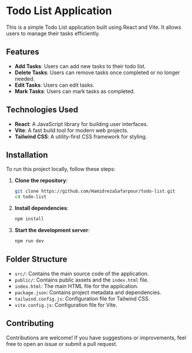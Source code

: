 # Todo List Application

This is a simple Todo List application built using React and Vite. It allows users to manage their tasks efficiently.

## Features

- **Add Tasks**: Users can add new tasks to their todo list.
- **Delete Tasks**: Users can remove tasks once completed or no longer needed.
- **Edit Tasks**: Users can edit tasks.
- **Mark Tasks**: Users can mark tasks as completed.

## Technologies Used

- **React**: A JavaScript library for building user interfaces.
- **Vite**: A fast build tool for modern web projects.
- **Tailwind CSS**: A utility-first CSS framework for styling.

## Installation

To run this project locally, follow these steps:

1. **Clone the repository**:

   ```bash
   git clone https://github.com/HamidrezaSafarpour/todo-list.git
   cd todo-list
   ```

2. **Install dependencies**:

   ```bash
   npm install
   ```

3. **Start the development server**:

   ```bash
   npm run dev
   ```

## Folder Structure

- `src/`: Contains the main source code of the application.
- `public/`: Contains public assets and the `index.html` file.
- `index.html`: The main HTML file for the application.
- `package.json`: Contains project metadata and dependencies.
- `tailwind.config.js`: Configuration file for Tailwind CSS.
- `vite.config.js`: Configuration file for Vite.

## Contributing

Contributions are welcome! If you have suggestions or improvements, feel free to open an issue or submit a pull request.
